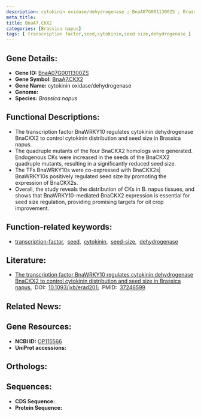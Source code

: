 ```yaml
---
description: cytokinin oxidase/dehydrogenase ; BnaA07G0011300ZS ; Brassica napus
meta_title:
title: BnaA7.CKX2
categories: [Brassica napus]
tags: [ transcription factor,seed,cytokinin,seed size,dehydrogenase ]
---
```


## Gene Details:
- **Gene ID:** [BnaA07G0011300ZS]()
- **Gene Symbol:** <u>BnaA7.CKX2</u>
- **Gene Name:** cytokinin oxidase/dehydrogenase
- **Genome:** []()
- **Species:** *Brassica napus*

## Functional Descriptions:
   - The transcription factor BnaWRKY10 regulates cytokinin dehydrogenase BnaCKX2 to control cytokinin distribution and seed size in Brassica napus.
   - The quadruple mutants of the four BnaCKX2 homologs were generated. Endogenous CKs were increased in the seeds of the BnaCKX2 quadruple mutants, resulting in a significantly reduced seed size.
   - The TFs BnaWRKY10s were co-expressed with BnaCKX2s| BnaWRKY10s positively regulated seed size by promoting the expression of BnaCKX2s.
   - Overall, the study reveals the distribution of CKs in B. napus tissues, and shows that BnaWRKY10-mediated BnaCKX2 expression is essential for seed size regulation, providing promising targets for oil crop improvement.

## Function-related keywords:
   - [transcription-factor](/tags/transcription-factor/),&nbsp;&nbsp;[seed](/tags/seed/),&nbsp;&nbsp;[cytokinin](/tags/cytokinin/),&nbsp;&nbsp;[seed-size](/tags/seed-size/),&nbsp;&nbsp;[dehydrogenase](/tags/dehydrogenase/)

## Literature:
   - [The transcription factor BnaWRKY10 regulates cytokinin dehydrogenase BnaCKX2 to control cytokinin distribution and seed size in Brassica napus.](https://doi.org/10.1093/jxb/erad201)&nbsp;&nbsp;DOI:&nbsp;&nbsp;[10.1093/jxb/erad201](https://doi.org/10.1093/jxb/erad201);&nbsp;&nbsp;PMID:&nbsp;&nbsp;[37246599](https://pubmed.ncbi.nlm.nih.gov/37246599/)

## Related News:

## Gene Resources:
- **NCBI ID:**  [OP115566](https://www.ncbi.nlm.nih.gov/gene/?term=OP115566)
- **UniProt accessions:**  [](https://www.uniprot.org/uniprotkb//entry)

## Orthologs:

## Sequences:
- **CDS Sequence:**
- **Protein Sequence:**
